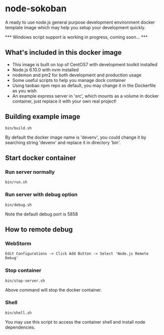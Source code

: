 # node-sokoban

A ready to use node.js general purpose development environment docker template image which may help you
setup your development quickly.

*** Windows script support is working in progress, coming soon... ***

## What's included in this docker image
* This image is built on top of CentOS7 with development toolkit installed
* Node.js 6.10.0 with nvm installed
* nodemon and pm2 for both development and production usage
* Some useful scripts to help you manage dock container
* Using taobao npm repo as default, you may change it in the Dockerfile as you wish
* An example express server in 'src', which mounts as a volume in docker container, just replace it with your own real project!

## Building example image
```
bin/build.sh
```
By default the docker image name is 'devenv', you could change it by searching string 'devenv' and replace it in directory 'bin'.  

## Start docker container

### Run server normally
```
bin/run.sh
```

### Run server with debug option
```
bin/debug.sh
```

Note the default debug port is 5858

## How to remote debug

### WebStorm

```
Edit Configurations -> Click Add Button -> Select 'Node.js Remote Debug'
```

### Stop container

```
bin/stop-server.sh
```

Above command will stop the docker container.

### Shell
```
bin/shell.sh
```

You may use this script to access the container shell and install node dependencies. 